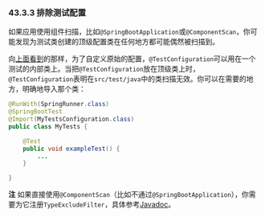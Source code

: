 ### 43.3.3 排除测试配置

如果应用使用组件扫描，比如`@SpringBootApplication`或`@ComponentScan`，你可能发现为测试类创建的顶级配置类在任何地方都可能偶然被扫描到。

向[上面看到](https://docs.spring.io/spring-boot/docs/2.0.0.RELEASE/reference/htmlsingle/#boot-features-testing-spring-boot-applications-detecting-config)的那样，为了自定义原始的配置，`@TestConfiguration`可以用在一个测试的内部类上。当把`@TestConfiguration`放在顶级类上时，`@TestConfiguration`表明在`src/test/java`中的类扫描无效。你可以在需要的地方，明确地导入那个类：
```java
@RunWith(SpringRunner.class)
@SpringBootTest
@Import(MyTestsConfiguration.class)
public class MyTests {

    @Test
    public void exampleTest() {
        ...
    }

}
```
**注** 如果直接使用`@ComponentScan`（比如不通过`@SpringBootApplication`），你需要为它注册`TypeExcludeFilter`，具体参考[Javadoc](https://docs.spring.io/spring-boot/docs/2.0.0.RELEASE/api/org/springframework/boot/context/TypeExcludeFilter.html)。
